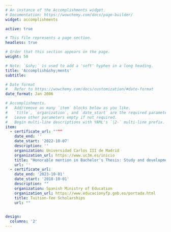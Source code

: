 ```yaml
---
# An instance of the Accomplishments widget.
# Documentation: https://wowchemy.com/docs/page-builder/
widget: accomplishments

active: true

# This file represents a page section.
headless: true

# Order that this section appears on the page.
weight: 50

# Note: `&shy;` is used to add a 'soft' hyphen in a long heading.
title: 'Accomplish&shy;ments'
subtitle:

# Date format
#   Refer to https://wowchemy.com/docs/customization/#date-format
date_format: Jan 2006

# Accomplishments.
#   Add/remove as many `item` blocks below as you like.
#   `title`, `organization`, and `date_start` are the required parameters.
#   Leave other parameters empty if not required.
#   Begin multi-line descriptions with YAML's `|2-` multi-line prefix.
item:
  - certificate_url: """"
    date_end: ''
    date_start: '2022-10-07'
    description: ''
    organization: Universidad Carlos III de Madrid
    organization_url: https://www.uc3m.es/inicio
    title: "Honorable mention in Bachelor's Thesis: Study and development of the algorithm Neuroevolution of Augmenting Topologies in Pac-man environment"
    url: ''
  - certificate_url: 
    date_end: '2023-10-01'
    date_start: '2018-10-01'
    description: ""
    organization: Spanish Ministry of Education
    organization_url: https://www.educacionyfp.gob.es/portada.html
    title: Tuition-fee Scholarships
    url: ""
  

design:
  columns: '2'
---
```

